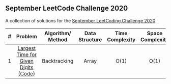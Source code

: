 ## September LeetCode Challenge 2020

A collection of solutions for the [September LeetCoding Challenge 2020](https://leetcode.com/explore/challenge/card/september-leetcoding-challenge/).

| # | Problem | Algorithm/ Method | Data Structure | Time Complexity | Space Complexity |  Difficulty |
|:-:|:-:|:-:|:-:|:-:|:-:|:-:|
| 1 | [Largest Time for Given Digits](https://leetcode.com/explore/challenge/card/september-leetcoding-challenge/554/week-1-september-1st-september-7th/3445/)  [(Code)](https://github.com/dikshagoyal26/LeetCode-Solutions/blob/master/june-leetcode-challenge/day1_largest_time_for_given_digits.js)| Backtracking | Array | O(1) | O(1) | Easy |
